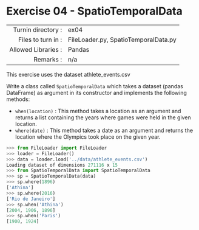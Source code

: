 # Exercise 04 - SpatioTemporalData

|                         |                    |
| -----------------------:| ------------------ |
|   Turnin directory :   |  ex04              |
|   Files to turn in :    |  FileLoader.py, SpatioTemporalData.py |
|   Allowed Libraries :   |  Pandas            |
|   Remarks :             |  n/a               |

This exercise uses the dataset athlete_events.csv

Write a class called `SpatioTemporalData` which takes a dataset (pandas DataFrame) as argument in its constructor and implements the following methods:  
* `when(location)` : This method takes a location as an argument and returns a list containing the years where games were held in the given location.  
* `where(date)` : This method takes a date as an argument and returns the location where the Olympics took place on the given year.

```python
>>> from FileLoader import FileLoader
>>> loader = FileLoader()
>>> data = loader.load('../data/athlete_events.csv')
Loading dataset of dimensions 271116 x 15
>>> from SpatioTemporalData import SpatioTemporalData
>>> sp = SpatioTemporalData(data)
>>> sp.where(1896)
['Athina']
>>> sp.where(2016)
['Rio de Janeiro']
>>> sp.when('Athina')
[2004, 1906, 1896]
>>> sp.when('Paris')
[1900, 1924]
```
